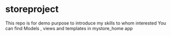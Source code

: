 # storeproject
This repo is for demo purpose to introduce my skills to whom interested
You can find Models , views and templates in mystore_home app
